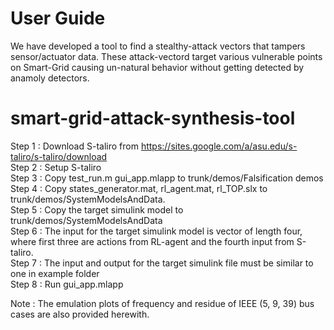 User Guide
===========

We have developed a tool to find a stealthy-attack vectors that tampers sensor/actuator data. These attack-vectord target various vulnerable points on Smart-Grid causing un-natural behavior without getting detected by anamoly detectors.

# smart-grid-attack-synthesis-tool

Step 1 : Download S-taliro from https://sites.google.com/a/asu.edu/s-taliro/s-taliro/download \
Step 2 : Setup S-taliro\
Step 3 : Copy test_run.m gui_app.mlapp to trunk/demos/Falsification demos\
Step 4 : Copy states_generator.mat, rl_agent.mat, rl_TOP.slx to trunk/demos/SystemModelsAndData.\
Step 5 : Copy the target simulink model to trunk/demos/SystemModelsAndData\
Step 6 : The input for the target simulink model is vector of length four, where first three are actions from RL-agent and the fourth input from S-taliro.\
Step 7 : The input and output for the target simulink file must be similar to one in example folder\
Step 8 : Run gui_app.mlapp

Note : The emulation plots of frequency and residue of IEEE (5, 9, 39) bus cases are also provided herewith.
